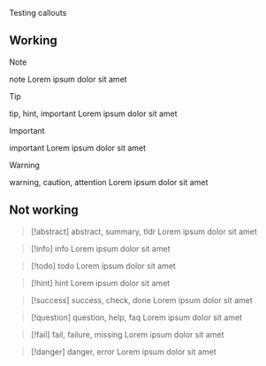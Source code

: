 Testing callouts

## Working

> [!note]
> note
> Lorem ipsum dolor sit amet

> [!tip]
> tip, hint, important
> Lorem ipsum dolor sit amet

> [!important]
> important
> Lorem ipsum dolor sit amet

> [!warning]
> warning, caution, attention
> Lorem ipsum dolor sit amet

## Not working

> [!abstract]
> abstract, summary, tldr
> Lorem ipsum dolor sit amet

> [!info]
> info
> Lorem ipsum dolor sit amet

> [!todo]
> todo
> Lorem ipsum dolor sit amet

> [!hint]
> hint
> Lorem ipsum dolor sit amet

> [!success]
> success, check, done
> Lorem ipsum dolor sit amet

> [!question]
> question, help, faq
> Lorem ipsum dolor sit amet

> [!fail]
> fail, failure, missing
> Lorem ipsum dolor sit amet

> [!danger]
> danger, error
> Lorem ipsum dolor sit amet
